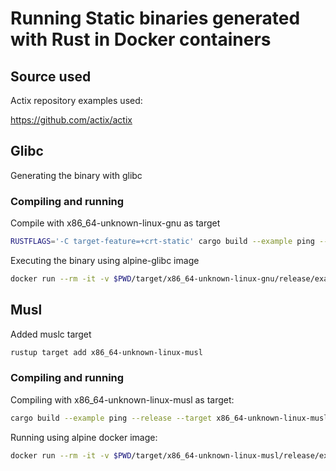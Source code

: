 # Running Static binaries generated with Rust in Docker containers

## Source used

Actix repository examples used:

https://github.com/actix/actix


## Glibc

Generating the binary with glibc

### Compiling and running

Compile with x86_64-unknown-linux-gnu as target

```bash
RUSTFLAGS='-C target-feature=+crt-static' cargo build --example ping --release --target x86_64-unknown-linux-gnu
```

Executing the binary using alpine-glibc image

```bash
docker run --rm -it -v $PWD/target/x86_64-unknown-linux-gnu/release/examples/ping:/bin/ping frolvlad/alpine-glibc /bin/ash
```


## Musl

Added muslc target

```bash
rustup target add x86_64-unknown-linux-musl
```

### Compiling and running


Compiling with x86_64-unknown-linux-musl as target:

```bash
cargo build --example ping --release --target x86_64-unknown-linux-musl
```

Running using alpine docker image:

```bash
docker run --rm -it -v $PWD/target/x86_64-unknown-linux-musl/release/examples/ping:/usr/bin/ping alpine:3.12 /bin/sh
```

